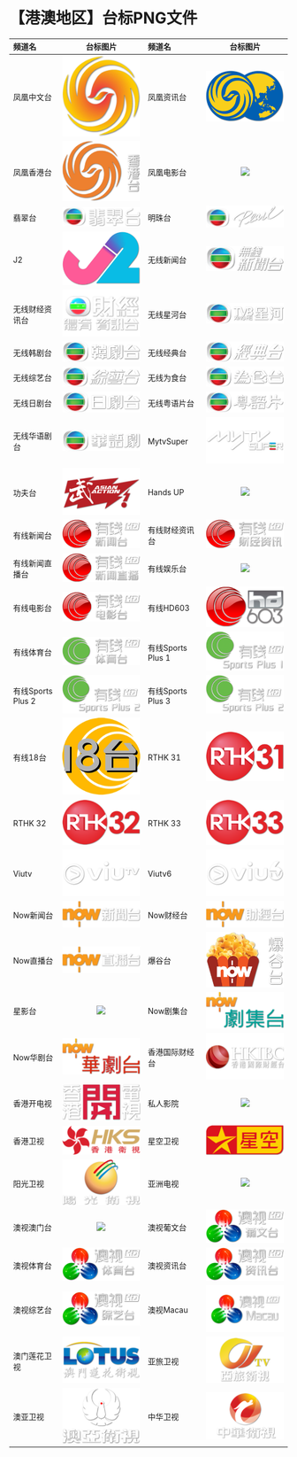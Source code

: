 # 【港澳地区】台标PNG文件
|频道名|台标图片|频道名|台标图片|
|:---|:---:|:---|:---:|
|凤凰中文台|<img src="https://raw.githubusercontent.com/love599/TVlogo/main/logo/港澳/凤凰卫视中文台.png">|凤凰资讯台|<img src="https://raw.githubusercontent.com/love599/TVlogo/main/logo/港澳/凤凰卫视资讯台.png">|
|凤凰香港台|<img src="https://raw.githubusercontent.com/love599/TVlogo/main/logo/港澳/凤凰卫视香港台.png">|凤凰电影台|<img src="https://raw.githubusercontent.com/love599/TVlogo/main/logo/港澳/凤凰卫视电视台.png">|
|翡翠台|<img src="https://raw.githubusercontent.com/love599/TVlogo/main/logo/港澳/翡翠台.png">|明珠台|<img src="https://raw.githubusercontent.com/love599/TVlogo/main/logo/港澳/明珠台.png">|
|J2|<img src="https://raw.githubusercontent.com/love599/TVlogo/main/logo/港澳/J2.png">|无线新闻台|<img src="https://raw.githubusercontent.com/love599/TVlogo/main/logo/港澳/无线新闻台.png">|
|无线财经资讯台|<img src="https://raw.githubusercontent.com/love599/TVlogo/main/logo/港澳/无线财经资讯台.png">|无线星河台|<img src="https://raw.githubusercontent.com/love599/TVlogo/main/logo/港澳/无线星河台.png">|
|无线韩剧台|<img src="https://raw.githubusercontent.com/love599/TVlogo/main/logo/港澳/无线韩剧台.png">|无线经典台|<img src="https://raw.githubusercontent.com/love599/TVlogo/main/logo/港澳/无线经典台.png">|
|无线综艺台|<img src="https://raw.githubusercontent.com/love599/TVlogo/main/logo/港澳/无线综艺台.png">|无线为食台|<img src="https://raw.githubusercontent.com/love599/TVlogo/main/logo/港澳/无线为食台.png">|
|无线日剧台|<img src="https://raw.githubusercontent.com/love599/TVlogo/main/logo/港澳/无线日剧台.png">|无线粤语片台|<img src="https://raw.githubusercontent.com/love599/TVlogo/main/logo/港澳/无线粤语片台.png">|
|无线华语剧台|<img src="https://raw.githubusercontent.com/love599/TVlogo/main/logo/港澳/无线华语剧台.png">|MytvSuper|<img src="https://raw.githubusercontent.com/love599/TVlogo/main/logo/港澳/MytvSuper.png">|
|功夫台|<img src="https://raw.githubusercontent.com/love599/TVlogo/main/logo/港澳/功夫台.png">|Hands UP|<img src="https://raw.githubusercontent.com/love599/TVlogo/main/logo/港澳/TVB16.png">|
|有线新闻台|<img src="https://raw.githubusercontent.com/love599/TVlogo/main/logo/港澳/有线新闻台.png">|有线财经资讯台|<img src="https://raw.githubusercontent.com/love599/TVlogo/main/logo/港澳/有线财经资讯台.png">|
|有线新闻直播台|<img src="https://raw.githubusercontent.com/love599/TVlogo/main/logo/港澳/有线新闻直播台.png">|有线娱乐台|<img src="https://raw.githubusercontent.com/love599/TVlogo/main/logo/港澳/线娱乐台.png">|
|有线电影台|<img src="https://raw.githubusercontent.com/love599/TVlogo/main/logo/港澳/有线电影台.png">|有线HD603|<img src="https://raw.githubusercontent.com/love599/TVlogo/main/logo/港澳/有线HD603.png">|
|有线体育台|<img src="https://raw.githubusercontent.com/love599/TVlogo/main/logo/港澳/有线体育台.png">|有线Sports Plus 1|<img src="https://raw.githubusercontent.com/love599/TVlogo/main/logo/港澳/有线SPORTSPLUS1.png">|
|有线Sports Plus 2|<img src="https://raw.githubusercontent.com/love599/TVlogo/main/logo/港澳/有线SPORTSPLUS2.png">|有线Sports Plus 3|<img src="https://raw.githubusercontent.com/love599/TVlogo/main/logo/港澳/有线SPORTSPLUS2.png">|
|有线18台|<img src="https://raw.githubusercontent.com/love599/TVlogo/main/logo/港澳/有线18台.png">|RTHK 31|<img src="https://raw.githubusercontent.com/love599/TVlogo/main/logo/港澳/RTHK31.png">|
|RTHK 32|<img src="https://raw.githubusercontent.com/love599/TVlogo/main/logo/港澳/RTHK32.png">|RTHK 33|<img src="https://raw.githubusercontent.com/love599/TVlogo/main/logo/港澳/RTHK33.png">|
|Viutv|<img src="https://raw.githubusercontent.com/love599/TVlogo/main/logo/港澳/viutv.png">|Viutv6|<img src="https://raw.githubusercontent.com/love599/TVlogo/main/logo/港澳/viutv6.png">|
|Now新闻台|<img src="https://raw.githubusercontent.com/love599/TVlogo/main/logo/港澳/NOW新闻台.png">|Now财经台|<img src="https://raw.githubusercontent.com/love599/TVlogo/main/logo/港澳/NOW财经台.png">|
|Now直播台|<img src="https://raw.githubusercontent.com/love599/TVlogo/main/logo/港澳/NOW直播台.png">|爆谷台|<img src="https://raw.githubusercontent.com/love599/TVlogo/main/logo/港澳/NOW爆谷台.png">|
|星影台|<img src="https://raw.githubusercontent.com/love599/TVlogo/main/logo/港澳/星影台.png">|Now剧集台|<img src="https://raw.githubusercontent.com/love599/TVlogo/main/logo/港澳/NOW剧集台.png">|
|Now华剧台|<img src="https://raw.githubusercontent.com/love599/TVlogo/main/logo/港澳/NOW华剧台.png">|香港国际财经台|<img src="https://raw.githubusercontent.com/love599/TVlogo/main/logo/港澳/香港国际财经台.png">|
|香港开电视|<img src="https://raw.githubusercontent.com/love599/TVlogo/main/logo/港澳/香港开电视.png">|私人影院|<img src="https://raw.githubusercontent.com/wanglindl/TVlogo/main/img/私人影院.png">|
|香港卫视|<img src="https://raw.githubusercontent.com/love599/TVlogo/main/logo/港澳/香港卫视.png">|星空卫视|<img src="https://raw.githubusercontent.com/love599/TVlogo/main/logo/港澳/星空卫视.png">|
|阳光卫视|<img src="https://raw.githubusercontent.com/love599/TVlogo/main/logo/港澳/阳光卫视.png">|亚洲电视|<img src="https://raw.githubusercontent.com/love599/TVlogo/main/logo/港澳/亚洲电视台.png">|
|澳视澳门台|<img src="https://raw.githubusercontent.com/love599/TVlogo/main/logo/港澳/A澳视澳门台.png">|澳视葡文台|<img src="https://raw.githubusercontent.com/love599/TVlogo/main/logo/港澳/澳视葡文台.png">|
|澳视体育台|<img src="https://raw.githubusercontent.com/love599/TVlogo/main/logo/港澳/澳视体育台.png">|澳视资讯台|<img src="https://raw.githubusercontent.com/love599/TVlogo/main/logo/港澳/澳视资讯台.png">|
|澳视综艺台|<img src="https://raw.githubusercontent.com/love599/TVlogo/main/logo/港澳/澳视综艺台.png">|澳视Macau|<img src="https://raw.githubusercontent.com/love599/TVlogo/main/logo/港澳/澳视Macau.png">|
|澳门莲花卫视|<img src="https://raw.githubusercontent.com/love599/TVlogo/main/logo/港澳/澳门莲花卫视.png">|亚旅卫视|<img src="https://raw.githubusercontent.com/love599/TVlogo/main/logo/港澳/亚旅卫视.png">|
|澳亚卫视|<img src="https://raw.githubusercontent.com/love599/TVlogo/main/logo/港澳/澳亚卫视.png">|中华卫视|<img src="https://raw.githubusercontent.com/love599/TVlogo/main/logo/港澳/中华卫视.png">|
